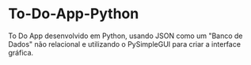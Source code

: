 # To-Do-App-Python
To Do App desenvolvido em Python, usando JSON como um "Banco de Dados" não relacional e utilizando o PySimpleGUI para criar a interface gráfica.
